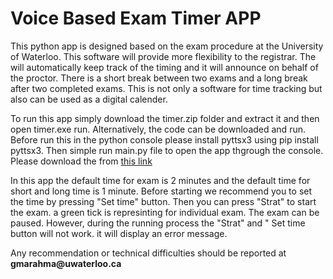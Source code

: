 <h1> Voice Based Exam Timer APP</h1>

<p> This python app is designed based on the exam procedure at the University of Waterloo. This software will provide more flexibility to the registrar. The will automatically keep track of the timing and it will announce on behalf of the proctor. There is a short break between two exams and a long break after two completed exams. This is not only a software for time tracking but also can be used as a digital calender.  </p>

<p> To run this app simply download the timer.zip folder and extract it and then open timer.exe run. Alternatively, the code can be downloaded and run. Before run this in the python console please install pyttsx3 using pip install pyttsx3. Then simple run main.py file to open the app thgrough the console. Please download the from <a href='https://dl.dropboxusercontent.com/s/i34km5707tb3k5p/TimerApp.zip?dl=0'>this link </a> </p>

<p> In this app the default time for exam is 2 minutes and the default time for short and long time is 1 minute. Before starting we recommend you to set the time by pressing "Set time" button. Then you can press "Strat" to start the exam. a green tick is represinting for individual exam. The exam can be paused. However, during the running process the "Strat" and " Set time button will not work. it will display an error message. </p>

<p> Any recommendation or technical difficulties should be reported at <b>gmarahma@uwaterloo.ca</b> </p>
